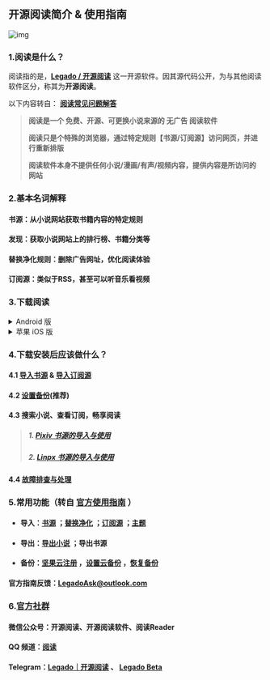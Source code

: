 ## 开源阅读简介 & 使用指南

![img](https://telegra.ph/file/baff78c0816cac595ba8a.jpg)

### 1.阅读是什么？
阅读指的是，[**Legado / 开源阅读**](https://github.com/gedoor/legado) 这一开源软件。因其源代码公开，为与其他阅读软件区分，称其为**开源阅读**。

以下内容转自： [**阅读常见问题解答**](https://mp.weixin.qq.com/s/5EO-TuqYfDrK-bFk78vd3g)

> **阅读是一个 免费、开源、可更换小说来源的 无广告 阅读软件**
> 
> **阅读只是个特殊的浏览器，通过特定规则【书源/订阅源】访问网页，并进行重新排版**
>
> **阅读软件本身不提供任何小说/漫画/有声/视频内容，提供内容是所访问的网站**


### 2.基本名词解释

#### **书源：从小说网站获取书籍内容的特定规则**

#### **发现：获取小说网站上的排行榜、书籍分类等**

#### **替换净化规则：删除广告网址，优化阅读体验**

#### **订阅源：类似于RSS，甚至可以听音乐看视频**


### 3.下载阅读
<details>
<summary> Android 版 </summary>

#### 3.1 Android 版
**点击链接，下载安装包并安装，推荐使用共存版**
https://miaogongzi.lanzout.com/b01rgkhhe

| 下载站点                                                      | 版本          | 备注            |
| ------------------------------------------------------------ | ------------ | -------------- |
| [喵公子阅读资源 (蓝奏云)](http://yuedu.miaogongzi.net/gx.html)  | 　　　　稳定版 | 无需代理，无需登录 |
| [阅读Beta版 蓝奏云](https://miaogongzi.lanzout.com/b01rgkhhe)  | 　　　　开发版 | 无需代理，无需登录 |
| [Github Release](https://github.com/gedoor/legado/releases)  | 有限制，稳定版 | 需要代理，无需登录 |
| [Github Action](https://github.com/gedoor/legado/actions)    | 无限制，开发版 | 需要代理，需要登录 |
| [Telegram 频道](https://t.me/Legado_Channels)                | 　　　　稳定版 | 需要代理，需要登录 |
| [Telegram 频道(Beta版)](https://t.me/Legado_Beta)            | 　　　　开发版 | 需要代理，需要登录 |
</details>


<details>
<summary> 苹果 iOS 版 </summary>

#### 3.2 苹果 iOS 版
官方正在进行 [iOS版](https://github.com/gedoor/YueDuFlutter) 的开发，[近期在TF测试](https://gedoor.github.io/download) ，最新消息请见：[Telegram 频道(iOS版)](https://t.me/legado_ios)

| 下载站点                                              | 版本           | 备注             |
| ---------------------------------------------------- | ------------- | --------------- |
| ~~[GitHub](https://github.com/gedoor/YueDuFlutter)~~ |               | 开发中，暂不可下载 |
| ~~[Telegram 频道(iOS版)](https://t.me/legado_ios)~~   |               | 开发中，暂不可下载 |

可能支持相同书源的软件：

| 软件名称 | 备注                       |
| ------- | -------------------------- |
| ~~[读不舍手](https://apps.apple.com/us/app/%E8%AF%BB%E4%B8%8D%E8%88%8D%E6%89%8B/id1662413517)~~ | 不完全兼容阅读书源，广告较多 |
| ~~[青果阅读](https://apps.apple.com/us/app/qing-guo-du-shu/id1142490639)~~ | 不完全兼容阅读书源，现已下架 |
| ~~[源阅读](https://github.com/kaich/Yuedu)~~ | 停止维护，AppStore 已下架 |
</details>


### 4.下载安装后应该做什么？
#### 4.1 [导入书源](./Import.md) & [导入订阅源](./Import2.md)
#### 4.2 [设置备份](./WebdavBackup.md)(推荐)
#### 4.3 搜索小说、查看订阅，畅享阅读
> ##### 1. [Pixiv 书源的导入与使用](./Pixiv.md)
> ##### 2. [Linpx 书源的导入与使用](./Linpx.md)

#### 4.4 [故障排查与处理](./TroubleShoot.md)


### 5.常用功能（转自 [官方使用指南](https://www.yuque.com/legado/wiki/xz) ）

- #### 导入：[书源](https://www.yuque.com/legado/wiki/xdroke) ；[替换净化](https://www.yuque.com/legado/wiki/gnt3nq) ；[订阅源](https://www.yuque.com/legado/wiki/grqch2) ；[主题](https://www.yuque.com/legado/wiki/tgbqdy)

- #### 导出：[导出小说](https://telegra.ph/很多人不知道如何导出TXT-02-16) ；导出书源

- #### 备份：[坚果云注册](https://www.yuque.com/legado/wiki/fkx510) ，[设置云备份](https://www.yuque.com/legado/wiki/mgu5qu) ，[恢复备份](https://www.yuque.com/legado/wiki/nxs89y)
#### 官方指南反馈：LegadoAsk@outlook.com


### 6.[官方社群](https://www.yuque.com/legado/wiki/community)
#### 微信公众号：**开源阅读**、开源阅读软件、阅读Reader
#### QQ 频道：[阅读](https://pd.qq.com/s/8qxylhj2s)
#### Telegram：[Legado｜开源阅读](https://t.me/legado_channels) 、 [Legado Beta](https://t.me/Legado_Beta)
